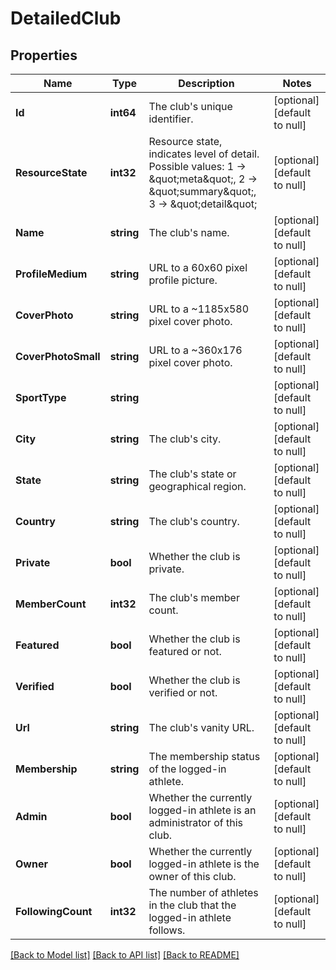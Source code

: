 # DetailedClub

## Properties
Name | Type | Description | Notes
------------ | ------------- | ------------- | -------------
**Id** | **int64** | The club&#39;s unique identifier. | [optional] [default to null]
**ResourceState** | **int32** | Resource state, indicates level of detail. Possible values: 1 -&gt; \&quot;meta\&quot;, 2 -&gt; \&quot;summary\&quot;, 3 -&gt; \&quot;detail\&quot; | [optional] [default to null]
**Name** | **string** | The club&#39;s name. | [optional] [default to null]
**ProfileMedium** | **string** | URL to a 60x60 pixel profile picture. | [optional] [default to null]
**CoverPhoto** | **string** | URL to a ~1185x580 pixel cover photo. | [optional] [default to null]
**CoverPhotoSmall** | **string** | URL to a ~360x176  pixel cover photo. | [optional] [default to null]
**SportType** | **string** |  | [optional] [default to null]
**City** | **string** | The club&#39;s city. | [optional] [default to null]
**State** | **string** | The club&#39;s state or geographical region. | [optional] [default to null]
**Country** | **string** | The club&#39;s country. | [optional] [default to null]
**Private** | **bool** | Whether the club is private. | [optional] [default to null]
**MemberCount** | **int32** | The club&#39;s member count. | [optional] [default to null]
**Featured** | **bool** | Whether the club is featured or not. | [optional] [default to null]
**Verified** | **bool** | Whether the club is verified or not. | [optional] [default to null]
**Url** | **string** | The club&#39;s vanity URL. | [optional] [default to null]
**Membership** | **string** | The membership status of the logged-in athlete. | [optional] [default to null]
**Admin** | **bool** | Whether the currently logged-in athlete is an administrator of this club. | [optional] [default to null]
**Owner** | **bool** | Whether the currently logged-in athlete is the owner of this club. | [optional] [default to null]
**FollowingCount** | **int32** | The number of athletes in the club that the logged-in athlete follows. | [optional] [default to null]

[[Back to Model list]](../README.md#documentation-for-models) [[Back to API list]](../README.md#documentation-for-api-endpoints) [[Back to README]](../README.md)


